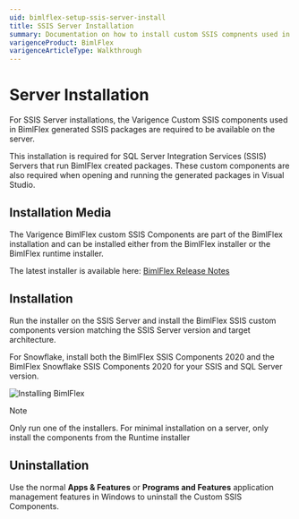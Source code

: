 ```yaml
---
uid: bimlflex-setup-ssis-server-install
title: SSIS Server Installation
summary: Documentation on how to install custom SSIS compnents used in BimlFlex to generate SSIS packages
varigenceProduct: BimlFlex
varigenceArticleType: Walkthrough
---
```

# Server Installation

For SSIS Server installations, the Varigence Custom SSIS components used in BimlFlex generated SSIS packages are required to be available on the server.

This installation is required for SQL Server Integration Services (SSIS) Servers that run BimlFlex created packages. These custom components are also required when opening and running the generated packages in Visual Studio.

## Installation Media

The Varigence BimlFlex custom SSIS Components are part of the BimlFlex installation and can be installed either from the BimlFlex installer or the BimlFlex runtime installer.

The latest installer is available here: [BimlFlex Release Notes](xref:bimlflex-release-notes-overview)

## Installation

Run the installer on the SSIS Server and install the BimlFlex SSIS custom components version matching the SSIS Server version and target architecture.

For Snowflake, install both the BimlFlex SSIS Components 2020 and the BimlFlex Snowflake SSIS Components 2020 for your SSIS and SQL Server version.

![Installing BimlFlex](images/bimlflex-ss-v5-install-runtime-2020.png)

> [!NOTE]
> Only run one of the installers. For minimal installation on a server, only install the components from the Runtime installer

## Uninstallation

Use the normal **Apps & Features** or **Programs and Features** application management features in Windows to uninstall the Custom SSIS Components.
